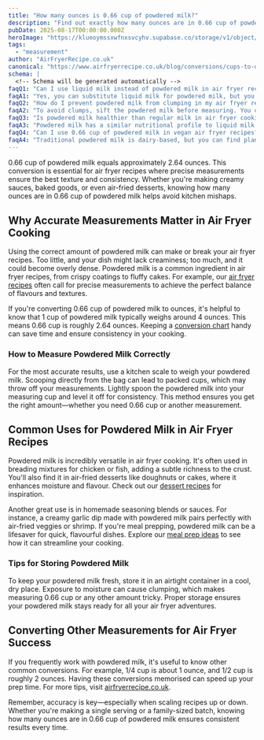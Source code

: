```yaml
---
title: "How many ounces is 0.66 cup of powdered milk?"
description: "Find out exactly how many ounces are in 0.66 cup of powdered milk for perfect air fryer recipes every time."
pubDate: 2025-08-17T00:00:00.000Z
heroImage: "https://klueoymssxwfnxsvcyhv.supabase.co/storage/v1/object/public/Shmucket/how-many-ounces-is-0-66-cup-powdered-milk.webp"
tags:
  - "measurement"
author: "AirFryerRecipe.co.uk"
canonical: "https://www.airfryerrecipe.co.uk/blog/conversions/cups-to-ounces/how-many-ounces-is-0-66-cup-powdered-milk"
schema: |
  <!-- Schema will be generated automatically -->
faqQ1: "Can I use liquid milk instead of powdered milk in air fryer recipes?"
faqA1: "Yes, you can substitute liquid milk for powdered milk, but you'll need to adjust the recipe. Generally, 1 cup of liquid milk replaces 1/4 cup of powdered milk mixed with 1 cup of water. Keep in mind that this may slightly alter the texture of your dish."
faqQ2: "How do I prevent powdered milk from clumping in my air fryer recipes?"
faqA2: "To avoid clumps, sift the powdered milk before measuring. You can also mix it with dry ingredients first, like flour or breadcrumbs, to ensure even distribution. This works especially well for coatings or batters."
faqQ3: "Is powdered milk healthier than regular milk in air fryer cooking?"
faqA3: "Powdered milk has a similar nutritional profile to liquid milk but often contains added vitamins. It's a convenient option for recipes where liquid milk isn't practical. However, always check the label for additives if you're concerned about health."
faqQ4: "Can I use 0.66 cup of powdered milk in vegan air fryer recipes?"
faqA4: "Traditional powdered milk is dairy-based, but you can find plant-based alternatives like coconut or almond milk powder. These work similarly in recipes, though the flavour may differ slightly. Always measure carefully for the best results."
---
```

<p>0.66 cup of powdered milk equals approximately 2.64 ounces. This conversion is essential for air fryer recipes where precise measurements ensure the best texture and consistency. Whether you're making creamy sauces, baked goods, or even air-fried desserts, knowing how many ounces are in 0.66 cup of powdered milk helps avoid kitchen mishaps.</p>  

<h2>Why Accurate Measurements Matter in Air Fryer Cooking</h2>  
<p>Using the correct amount of powdered milk can make or break your air fryer recipes. Too little, and your dish might lack creaminess; too much, and it could become overly dense. Powdered milk is a common ingredient in air fryer recipes, from crispy coatings to fluffy cakes. For example, our <a href=https://www.airfryerrecipe.co.uk/recipes>air fryer recipes</a> often call for precise measurements to achieve the perfect balance of flavours and textures.</p>  
<p>If you're converting 0.66 cup of powdered milk to ounces, it's helpful to know that 1 cup of powdered milk typically weighs around 4 ounces. This means 0.66 cup is roughly 2.64 ounces. Keeping a <a href=https://www.airfryerrecipe.co.uk/air-fryer-conversion-chart>conversion chart</a> handy can save time and ensure consistency in your cooking.</p>  

<h3>How to Measure Powdered Milk Correctly</h3>  
<p>For the most accurate results, use a kitchen scale to weigh your powdered milk. Scooping directly from the bag can lead to packed cups, which may throw off your measurements. Lightly spoon the powdered milk into your measuring cup and level it off for consistency. This method ensures you get the right amount—whether you need 0.66 cup or another measurement.</p>  

<h2>Common Uses for Powdered Milk in Air Fryer Recipes</h2>  
<p>Powdered milk is incredibly versatile in air fryer cooking. It's often used in breading mixtures for chicken or fish, adding a subtle richness to the crust. You'll also find it in air-fried desserts like doughnuts or cakes, where it enhances moisture and flavour. Check out our <a href=https://www.airfryerrecipe.co.uk/recipe-category/dessert>dessert recipes</a> for inspiration.</p>  
<p>Another great use is in homemade seasoning blends or sauces. For instance, a creamy garlic dip made with powdered milk pairs perfectly with air-fried veggies or shrimp. If you're meal prepping, powdered milk can be a lifesaver for quick, flavourful dishes. Explore our <a href=https://www.airfryerrecipe.co.uk/recipe-category/meal-prep>meal prep ideas</a> to see how it can streamline your cooking.</p>  

<h3>Tips for Storing Powdered Milk</h3>  
<p>To keep your powdered milk fresh, store it in an airtight container in a cool, dry place. Exposure to moisture can cause clumping, which makes measuring 0.66 cup or any other amount tricky. Proper storage ensures your powdered milk stays ready for all your air fryer adventures.</p>  

<h2>Converting Other Measurements for Air Fryer Success</h2>  
<p>If you frequently work with powdered milk, it's useful to know other common conversions. For example, 1/4 cup is about 1 ounce, and 1/2 cup is roughly 2 ounces. Having these conversions memorised can speed up your prep time. For more tips, visit <a href=https://www.airfryerrecipe.co.uk>airfryerrecipe.co.uk</a>.</p>  
<p>Remember, accuracy is key—especially when scaling recipes up or down. Whether you're making a single serving or a family-sized batch, knowing how many ounces are in 0.66 cup of powdered milk ensures consistent results every time.</p>
